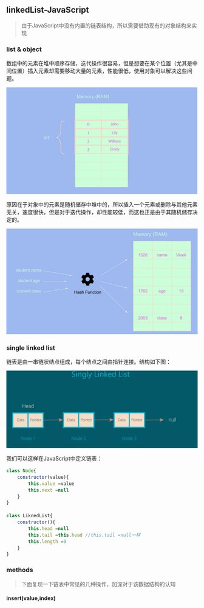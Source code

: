 ## linkedList-JavaScript

> 由于JavaScript中没有内置的链表结构，所以需要借助现有的对象结构来实现

### list & object

数组中的元素在堆中顺序存储，迭代操作很容易，但是想要在某个位置（尤其是中间位置）插入元素却需要移动大量的元素，性能很低，使用对象可以解决这些问题。

![](./img/list.png)

原因在于对象中的元素是随机储存中堆中的，所以插入一个元素或删除与其他元素无关，速度很快，但是对于迭代操作，却性能较低，而这也正是由于其随机储存决定的。

![](./img/object.png)

### single linked list

链表是由一串链状结点组成，每个结点之间由指针连接。结构如下图：

![](./img/linkedList.png)

我们可以这样在JavaScript中定义链表：

```javascript
class Node{
    constructor(value){
        this.value =value
        this.next =null
    }
}

class LiknedList{
    constructor(){
        this.head =null
        this.tail =this.head //this.tail =null一样
        this.length =0
    }
}
```

### methods

> 下面复现一下链表中常见的几种操作，加深对于该数据结构的认知

#### insert(value,index)



